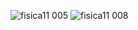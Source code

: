 ![fisica11 005](https://user-images.githubusercontent.com/36342673/128647930-48b8b452-616a-4b55-8251-9f9845bbc5d2.jpg)
![fisica11 008](https://user-images.githubusercontent.com/36342673/128647998-715fa2e7-95ba-40fe-a808-454bceea7329.jpg)

